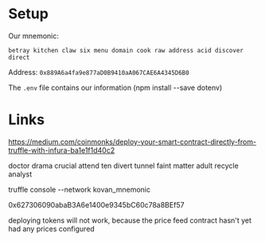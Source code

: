 # Setup

Our mnemonic:
```
betray kitchen claw six menu domain cook raw address acid discover direct
```
Address: `0x889A6a4fa9e877aD0B9410aA067CAE6A4345D6B0`

The `.env` file contains our information (npm install --save dotenv)

# Links

https://medium.com/coinmonks/deploy-your-smart-contract-directly-from-truffle-with-infura-ba1e1f1d40c2




doctor drama crucial attend ten divert tunnel faint matter adult recycle analyst



truffle console --network kovan_mnemonic


0x627306090abaB3A6e1400e9345bC60c78a8BEf57



deploying tokens will not work, because the price feed contract hasn't yet had any prices configured